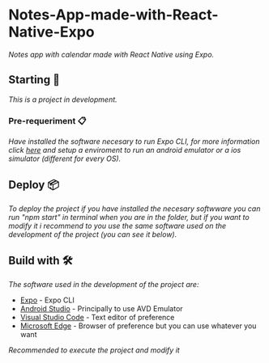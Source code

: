 # Notes-App-made-with-React-Native-Expo
_Notes app with calendar made with React Native using Expo._ 

## Starting 🚀
_This is a project in development._

### Pre-requeriment 📋
_Have installed the software necesary to run Expo CLI, for more information click [here](https://reactnative.dev/docs/environment-setup) and setup a enviroment to run an android emulator or a ios simulator (different for every OS)._

## Deploy 📦
_To deploy the project if you have installed the necesary softwware you can run "npm start" in terminal when you are in the folder, but if you want to modify it i recommend to you use the same software used on the development of the project (you can see it below)._

## Build with 🛠️
_The software used in the development of the project are:_

* [Expo](https://docs.expo.dev/) - Expo CLI
* [Android Studio](https://developer.android.com/studio) - Principally to use AVD Emulator
* [Visual Studio Code](https://code.visualstudio.com/) - Text editor of preference
* [Microsoft Edge](https://www.microsoft.com/es-es/edge?r=1) - Browser of preference but you can use whatever you want

_Recommended to execute the project and modify it_
